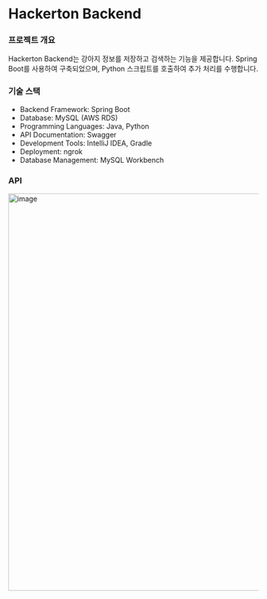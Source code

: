 # Hackerton Backend
### 프로젝트 개요
Hackerton Backend는 강아지 정보를 저장하고 검색하는 기능을 제공합니다. Spring Boot를 사용하여 구축되었으며, Python 스크립트를 호출하여 추가 처리를 수행합니다.

### 기술 스택
- Backend Framework: Spring Boot
- Database: MySQL (AWS RDS)
- Programming Languages: Java, Python
- API Documentation: Swagger
- Development Tools: IntelliJ IDEA, Gradle
- Deployment: ngrok
- Database Management: MySQL Workbench

### API
<img width="800" alt="image" src="https://github.com/hanghae-hackathon/100-backend/assets/85047035/3d356c72-64bd-4675-8587-01b356de890b">

